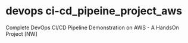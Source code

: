 # devops ci-cd_pipeine_project_aws
Complete DevOps CI/CD Pipeline Demonstration on AWS - A HandsOn Project [NW]
